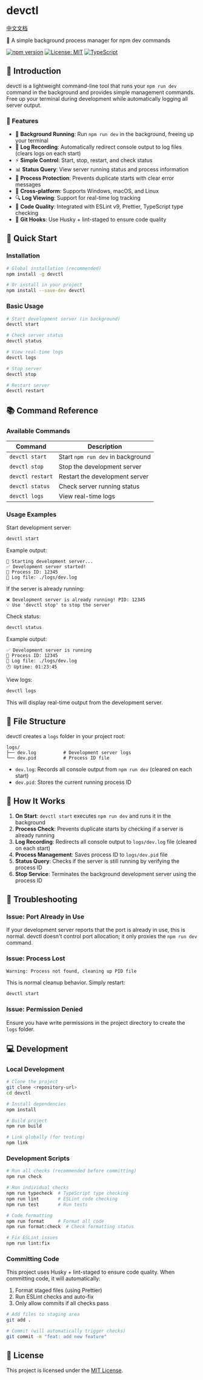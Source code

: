 # devctl

[中文文档](./README.zh-CN.md)

🚀 A simple background process manager for npm dev commands

[![npm version](https://badge.fury.io/js/devctl.svg)](https://badge.fury.io/js/devctl)
[![License: MIT](https://img.shields.io/badge/License-MIT-yellow.svg)](https://opensource.org/licenses/MIT)
[![TypeScript](https://img.shields.io/badge/%3C%2F%3E-TypeScript-%230074c1.svg)](http://www.typescriptlang.org/)

## 📖 Introduction

devctl is a lightweight command-line tool that runs your `npm run dev` command in the background and provides simple management commands. Free up your terminal during development while automatically logging all server output.

### 🌟 Features

- 🔄 **Background Running**: Run `npm run dev` in the background, freeing up your terminal
- 📝 **Log Recording**: Automatically redirect console output to log files (clears logs on each start)
- ⚡ **Simple Control**: Start, stop, restart, and check status
- 📊 **Status Query**: View server running status and process information
- 🚫 **Process Protection**: Prevents duplicate starts with clear error messages
- 🎯 **Cross-platform**: Supports Windows, macOS, and Linux
- 🔍 **Log Viewing**: Support for real-time log tracking
- 🧪 **Code Quality**: Integrated with ESLint v9, Prettier, TypeScript type checking
- 🔐 **Git Hooks**: Use Husky + lint-staged to ensure code quality

## 🚀 Quick Start

### Installation

```bash
# Global installation (recommended)
npm install -g devctl

# Or install in your project
npm install --save-dev devctl
```

### Basic Usage

```bash
# Start development server (in background)
devctl start

# Check server status
devctl status

# View real-time logs
devctl logs

# Stop server
devctl stop

# Restart server
devctl restart
```

## 📚 Command Reference

### Available Commands

| Command          | Description                       |
| ---------------- | --------------------------------- |
| `devctl start`   | Start `npm run dev` in background |
| `devctl stop`    | Stop the development server       |
| `devctl restart` | Restart the development server    |
| `devctl status`  | Check server running status       |
| `devctl logs`    | View real-time logs               |

### Usage Examples

Start development server:

```bash
devctl start
```

Example output:

```
🚀 Starting development server...
✅ Development server started!
📝 Process ID: 12345
📄 Log file: ./logs/dev.log
```

If the server is already running:

```
❌ Development server is already running! PID: 12345
💡 Use 'devctl stop' to stop the server
```

Check status:

```bash
devctl status
```

Example output:

```
✅ Development server is running
📝 Process ID: 12345
📄 Log file: ./logs/dev.log
🕐 Uptime: 01:23:45
```

View logs:

```bash
devctl logs
```

This will display real-time output from the development server.

## 📁 File Structure

devctl creates a `logs` folder in your project root:

```
logs/
├── dev.log          # Development server logs
└── dev.pid          # Process ID file
```

- `dev.log`: Records all console output from `npm run dev` (cleared on each start)
- `dev.pid`: Stores the current running process ID

## 🔧 How It Works

1. **On Start**: `devctl start` executes `npm run dev` and runs it in the background
2. **Process Check**: Prevents duplicate starts by checking if a server is already running
3. **Log Recording**: Redirects all console output to `logs/dev.log` file (cleared on each start)
4. **Process Management**: Saves process ID to `logs/dev.pid` file
5. **Status Query**: Checks if the server is still running by verifying the process ID
6. **Stop Service**: Terminates the background development server using the process ID

## 🐛 Troubleshooting

### Issue: Port Already in Use

If your development server reports that the port is already in use, this is normal. devctl doesn't control port allocation; it only proxies the `npm run dev` command.

### Issue: Process Lost

```bash
Warning: Process not found, cleaning up PID file
```

This is normal cleanup behavior. Simply restart:

```bash
devctl start
```

### Issue: Permission Denied

Ensure you have write permissions in the project directory to create the `logs` folder.

## 💻 Development

### Local Development

```bash
# Clone the project
git clone <repository-url>
cd devctl

# Install dependencies
npm install

# Build project
npm run build

# Link globally (for testing)
npm link
```

### Development Scripts

```bash
# Run all checks (recommended before committing)
npm run check

# Run individual checks
npm run typecheck  # TypeScript type checking
npm run lint       # ESLint code checking
npm run test       # Run tests

# Code formatting
npm run format     # Format all code
npm run format:check  # Check formatting status

# Fix ESLint issues
npm run lint:fix
```

### Committing Code

This project uses Husky + lint-staged to ensure code quality. When committing code, it will automatically:

1. Format staged files (using Prettier)
2. Run ESLint checks and auto-fix
3. Only allow commits if all checks pass

```bash
# Add files to staging area
git add .

# Commit (will automatically trigger checks)
git commit -m "feat: add new feature"
```

## 📄 License

This project is licensed under the [MIT License](LICENSE).
